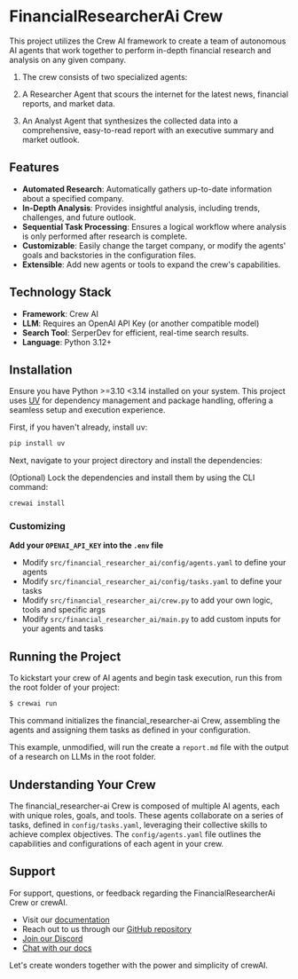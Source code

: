 # FinancialResearcherAi Crew

This project utilizes the Crew AI framework to create a team of autonomous AI agents that work together to perform in-depth financial research and analysis on any given company.

1. The crew consists of two specialized agents:

2. A Researcher Agent that scours the internet for the latest news, financial reports, and market data.

3. An Analyst Agent that synthesizes the collected data into a comprehensive, easy-to-read report with an executive summary and market outlook.

## Features

* **Automated Research**: Automatically gathers up-to-date information about a specified company.
* **In-Depth Analysis**: Provides insightful analysis, including trends, challenges, and future outlook.
* **Sequential Task Processing**: Ensures a logical workflow where analysis is only performed after research is complete.
* **Customizable**: Easily change the target company, or modify the agents' goals and backstories in the configuration files.
* **Extensible**: Add new agents or tools to expand the crew's capabilities.

## Technology Stack

* **Framework**: Crew AI
* **LLM**: Requires an OpenAI API Key (or another compatible model)
* **Search Tool**: SerperDev for efficient, real-time search results.
* **Language**: Python 3.12+



## Installation

Ensure you have Python >=3.10 <3.14 installed on your system. This project uses [UV](https://docs.astral.sh/uv/) for dependency management and package handling, offering a seamless setup and execution experience.

First, if you haven't already, install uv:

```bash
pip install uv
```

Next, navigate to your project directory and install the dependencies:

(Optional) Lock the dependencies and install them by using the CLI command:
```bash
crewai install
```
### Customizing

**Add your `OPENAI_API_KEY` into the `.env` file**

- Modify `src/financial_researcher_ai/config/agents.yaml` to define your agents
- Modify `src/financial_researcher_ai/config/tasks.yaml` to define your tasks
- Modify `src/financial_researcher_ai/crew.py` to add your own logic, tools and specific args
- Modify `src/financial_researcher_ai/main.py` to add custom inputs for your agents and tasks

## Running the Project

To kickstart your crew of AI agents and begin task execution, run this from the root folder of your project:

```bash
$ crewai run
```

This command initializes the financial_researcher-ai Crew, assembling the agents and assigning them tasks as defined in your configuration.

This example, unmodified, will run the create a `report.md` file with the output of a research on LLMs in the root folder.

## Understanding Your Crew

The financial_researcher-ai Crew is composed of multiple AI agents, each with unique roles, goals, and tools. These agents collaborate on a series of tasks, defined in `config/tasks.yaml`, leveraging their collective skills to achieve complex objectives. The `config/agents.yaml` file outlines the capabilities and configurations of each agent in your crew.

## Support

For support, questions, or feedback regarding the FinancialResearcherAi Crew or crewAI.
- Visit our [documentation](https://docs.crewai.com)
- Reach out to us through our [GitHub repository](https://github.com/joaomdmoura/crewai)
- [Join our Discord](https://discord.com/invite/X4JWnZnxPb)
- [Chat with our docs](https://chatg.pt/DWjSBZn)

Let's create wonders together with the power and simplicity of crewAI.
